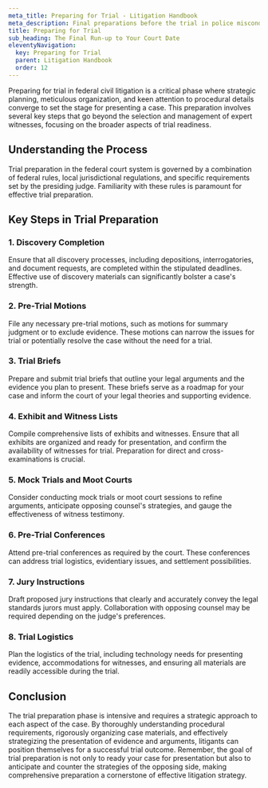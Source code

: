 ```yaml
---
meta_title: Preparing for Trial - Litigation Handbook
meta_description: Final preparations before the trial in police misconduct cases.
title: Preparing for Trial
sub_heading: The Final Run-up to Your Court Date
eleventyNavigation:
  key: Preparing for Trial
  parent: Litigation Handbook
  order: 12
---
```


Preparing for trial in federal civil litigation is a critical phase where strategic planning, meticulous organization, and keen attention to procedural details converge to set the stage for presenting a case. This preparation involves several key steps that go beyond the selection and management of expert witnesses, focusing on the broader aspects of trial readiness.

## Understanding the Process

Trial preparation in the federal court system is governed by a combination of federal rules, local jurisdictional regulations, and specific requirements set by the presiding judge. Familiarity with these rules is paramount for effective trial preparation.

## Key Steps in Trial Preparation

### 1. **Discovery Completion**
Ensure that all discovery processes, including depositions, interrogatories, and document requests, are completed within the stipulated deadlines. Effective use of discovery materials can significantly bolster a case's strength.

### 2. **Pre-Trial Motions**
File any necessary pre-trial motions, such as motions for summary judgment or to exclude evidence. These motions can narrow the issues for trial or potentially resolve the case without the need for a trial.

### 3. **Trial Briefs**
Prepare and submit trial briefs that outline your legal arguments and the evidence you plan to present. These briefs serve as a roadmap for your case and inform the court of your legal theories and supporting evidence.

### 4. **Exhibit and Witness Lists**
Compile comprehensive lists of exhibits and witnesses. Ensure that all exhibits are organized and ready for presentation, and confirm the availability of witnesses for trial. Preparation for direct and cross-examinations is crucial.

### 5. **Mock Trials and Moot Courts**
Consider conducting mock trials or moot court sessions to refine arguments, anticipate opposing counsel's strategies, and gauge the effectiveness of witness testimony.

### 6. **Pre-Trial Conferences**
Attend pre-trial conferences as required by the court. These conferences can address trial logistics, evidentiary issues, and settlement possibilities.

### 7. **Jury Instructions**
Draft proposed jury instructions that clearly and accurately convey the legal standards jurors must apply. Collaboration with opposing counsel may be required depending on the judge's preferences.

### 8. **Trial Logistics**
Plan the logistics of the trial, including technology needs for presenting evidence, accommodations for witnesses, and ensuring all materials are readily accessible during the trial.

## Conclusion

The trial preparation phase is intensive and requires a strategic approach to each aspect of the case. By thoroughly understanding procedural requirements, rigorously organizing case materials, and effectively strategizing the presentation of evidence and arguments, litigants can position themselves for a successful trial outcome. Remember, the goal of trial preparation is not only to ready your case for presentation but also to anticipate and counter the strategies of the opposing side, making comprehensive preparation a cornerstone of effective litigation strategy.